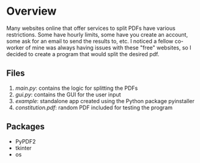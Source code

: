 # Overview
Many websites online that offer services to split PDFs have various restrictions. Some have hourly limits, some have you create an account, some ask for an email to send the results to, etc. I noticed a fellow co-worker of mine was always having issues with these "free" websites, so I decided to create a program that would split the desired pdf. 

## Files
1. *main.py*: contains the logic for splitting the PDFs
2. *gui.py*: contains the GUI for the user input
3. *example*: standalone app created using the Python package pyinstaller
4. *constitution.pdf*: random PDF included for testing the program

## Packages
- PyPDF2
- tkinter
- os



 